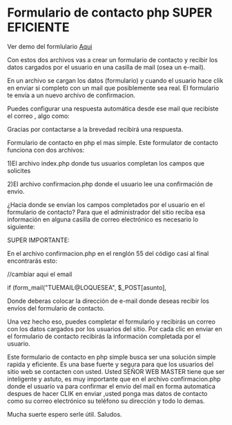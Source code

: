 Formulario de contacto php SUPER EFICIENTE 
=============

Ver demo del formlulario <a href="http://hacerpatito.com/formulario_de_contacto_php/">Aqui</a>


Con estos dos archivos  vas a crear  un  formulario de contacto y recibir los datos cargados por el usuario  en una casilla de mail (osea un e-mail).

En un archivo se cargan los datos  (formulario) y cuando el usuario hace clik en enviar si completo con un mail 
que posiblemente sea real.
El formulario te envía a un nuevo archivo de confirmacion.




Puedes configurar una respuesta automática desde ese mail que recibiste el correo , algo como:

Gracias por contactarse a la brevedad recibirá una respuesta.


Formulario de contacto  en php el mas simple.
Este formulator de contacto funciona con dos archivos:

1)El archivo index.php donde tus usuarios completan los campos que solicites 

2)El archivo confirmacion.php donde el usuario lee una confirmación de envio.


¿Hacia donde se envían los campos completados por el usuario  en el formulario de contacto?
Para que el administrador del sitio reciba esa información en alguna casilla de correo electrónico es  necesario lo siguiente:

SUPER IMPORTANTE:

En el archivo confirmacion.php en el renglón 55 del código casi al final encontrarás esto:

//cambiar aqui el email 

if (form_mail("TUEMAIL@LOQUESEA", $_POST[asunto], 

Donde deberas colocar la dirección de e-mail  donde deseas recibir los envíos del formulario de contacto.

Una vez hecho eso, puedes completar el formulario  y recibirás un correo con los datos cargados por los usuarios del sitio.
Por cada clic en enviar en el formulario de contacto recibirás la información completada por el usuario.



Este formulario de contacto en php simple busca ser una solución simple rapida y eficiente.
Es una base fuerte y segura para que los usuarios del sitio web se contacten con usted.
Usted SEÑOR WEB MASTER tiene que ser inteligente y astuto, es muy importante que en el archivo confirmacion.php donde el usuario va para confirmar el envio del mail en forma automatica despues de hacer CLIK en enviar ,usted ponga mas datos de contacto como su correo electrónico su teléfono su dirección y todo lo demas.

Mucha suerte espero serle útil.
Saludos.

